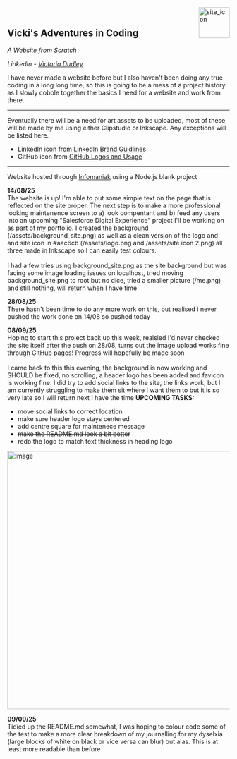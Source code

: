 <html lang="en">
 
<body>
 
<div> 
 <img width="70" height="70" alt="site_icon" align="right" src="https://github.com/user-attachments/assets/327081a4-8b92-43b9-8f69-ebbff859b301">
 </br>
 <h2>Vicki's Adventures in Coding</h2>
</div

<h4><i>A Website from Scratch</i></h4>

<i>LinkedIn - <a href="https://www.linkedin.com/in/victoria-dudley/">Victoria Dudley</a></i>
</br>

I have never made a website before but I also haven't been doing any true coding in a long long time, so this is going to be a mess of a project history as I slowly cobble together the basics I need for a website and work from there.
</br>

<hr>

Eventually there will be a need for art assets to be uploaded, most of these will be made by me using either Clipstudio or Inkscape. Any exceptions will be listed here.
</br>
 <ul>
  <li>LinkedIn icon from <a href="https://brand.linkedin.com/downloads">LinkedIn Brand Guidlines</a></li>
  <li>GitHub icon from <a href="https://github.com/logos">GitHub Logos and Usage</a></li>
</ul> 

<hr>

Website hosted through <a href="https://www.infomaniak.com/en">Infomaniak</a> using a Node.js blank project

<p>
  <b>14/08/25</b>
  </br>
    The website is up! I'm able to put some simple text on the page that is reflected on the site proper. The next step is to make a more professional looking maintenence screen to a) look compentant and b) feed any users into an upcoming "Salesforce Digital Experience"       project I'll be working on as part of my portfolio. I created the background (/assets/background_site.png) as well as a clean version of the logo and and site icon in #aac6cb (/assets/logo.png and /assets/site icon 2.png) all three made in Inkscape so I can easily         test colours. 
  </br></br>
    I had a few tries using background_site.png as the site background but was facing some image loading issues on localhost, tried moving background_site.png to root but no dice, tried a smaller picture (/me.png) and still nothing, will return when I have time
</p>

<p>
  <b>28/08/25</b>
</br>
    There hasn't been time to do any more work on this, but realised i never pushed the work done on 14/08 so pushed today
 </p>

  <p>
    <b>08/09/25</b>
    </br>
      Hoping to start this project back up this week, realsied I'd never checked the site itself after the push on 28/08, turns out the image upload works fine through GitHub pages! Progress will hopefully be made soon
      </br></br>
      I came back to this this evening, the background is now working and SHOULD be fixed, no scrolling,  a header logo has been added and favicon is working fine. I did try to add social links to the site, the links work, but I am currently struggling to make them sit          where I want them to but it is so very late so I will return next I have the time
        <b>UPCOMING TASKS:</b>    
            <ul>
              <li>move social links to correct location</li>
              <li>make sure header logo stays centered</li>
              <li>add centre square for maintenece message</li>
              <li><del>make the README.md look a bit better</del></li>
              <li>redo the logo to match text thickness in heading logo</li>
            </ul> 
      
 <img width="1922" height="585" alt="image" src="https://github.com/user-attachments/assets/e7333470-8445-4abd-b00b-0c6ff7056285" />

  </p>

  <p>
    <b>09/09/25</b>
    </br>
      Tidied up the README.md somewhat, I was hoping to colour code some of the test to make a more clear breakdown of my journalling for my dyselxia (large blocks of white on black or vice versa can blur) but alas. This is at least more readable than before
  </p>
</body>

